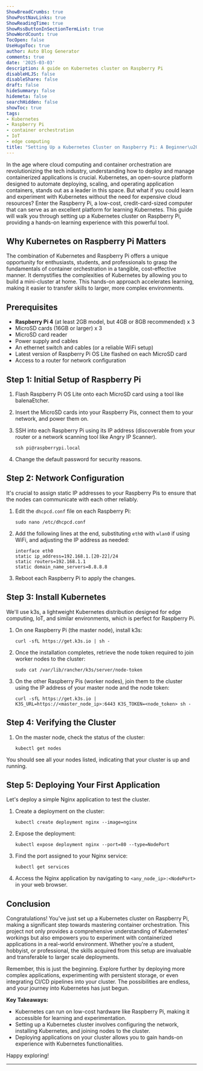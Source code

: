 ```yaml
---
ShowBreadCrumbs: true
ShowPostNavLinks: true
ShowReadingTime: true
ShowRssButtonInSectionTermList: true
ShowWordCount: true
TocOpen: false
UseHugoToc: true
author: Auto Blog Generator
comments: true
date: '2025-03-03'
description: A guide on Kubernetes cluster on Raspberry Pi
disableHLJS: false
disableShare: false
draft: false
hideSummary: false
hidemeta: false
searchHidden: false
showToc: true
tags:
- Kubernetes
- Raspberry Pi
- container orchestration
- IoT
- edge computing
title: "Setting Up a Kubernetes Cluster on Raspberry Pi: A Beginner\u2019s Guide"
---
```


In the age where cloud computing and container orchestration are revolutionizing the tech industry, understanding how to deploy and manage containerized applications is crucial. Kubernetes, an open-source platform designed to automate deploying, scaling, and operating application containers, stands out as a leader in this space. But what if you could learn and experiment with Kubernetes without the need for expensive cloud resources? Enter the Raspberry Pi, a low-cost, credit-card-sized computer that can serve as an excellent platform for learning Kubernetes. This guide will walk you through setting up a Kubernetes cluster on Raspberry Pi, providing a hands-on learning experience with this powerful tool.

## Why Kubernetes on Raspberry Pi Matters

The combination of Kubernetes and Raspberry Pi offers a unique opportunity for enthusiasts, students, and professionals to grasp the fundamentals of container orchestration in a tangible, cost-effective manner. It demystifies the complexities of Kubernetes by allowing you to build a mini-cluster at home. This hands-on approach accelerates learning, making it easier to transfer skills to larger, more complex environments.

## Prerequisites

- **Raspberry Pi 4** (at least 2GB model, but 4GB or 8GB recommended) x 3
- MicroSD cards (16GB or larger) x 3
- MicroSD card reader
- Power supply and cables
- An ethernet switch and cables (or a reliable WiFi setup)
- Latest version of Raspberry Pi OS Lite flashed on each MicroSD card
- Access to a router for network configuration

## Step 1: Initial Setup of Raspberry Pi

1. Flash Raspberry Pi OS Lite onto each MicroSD card using a tool like balenaEtcher.
2. Insert the MicroSD cards into your Raspberry Pis, connect them to your network, and power them on.
3. SSH into each Raspberry Pi using its IP address (discoverable from your router or a network scanning tool like Angry IP Scanner).

   ```
   ssh pi@raspberrypi.local
   ```

4. Change the default password for security reasons.

## Step 2: Network Configuration

It's crucial to assign static IP addresses to your Raspberry Pis to ensure that the nodes can communicate with each other reliably.

1. Edit the `dhcpcd.conf` file on each Raspberry Pi:

   ```
   sudo nano /etc/dhcpcd.conf
   ```

2. Add the following lines at the end, substituting `eth0` with `wlan0` if using WiFi, and adjusting the IP address as needed:

   ```
   interface eth0
   static ip_address=192.168.1.[20-22]/24
   static routers=192.168.1.1
   static domain_name_servers=8.8.8.8
   ```

3. Reboot each Raspberry Pi to apply the changes.

## Step 3: Install Kubernetes

We'll use k3s, a lightweight Kubernetes distribution designed for edge computing, IoT, and similar environments, which is perfect for Raspberry Pi.

1. On one Raspberry Pi (the master node), install k3s:

   ```
   curl -sfL https://get.k3s.io | sh -
   ```

2. Once the installation completes, retrieve the node token required to join worker nodes to the cluster:

   ```
   sudo cat /var/lib/rancher/k3s/server/node-token
   ```

3. On the other Raspberry Pis (worker nodes), join them to the cluster using the IP address of your master node and the node token:

   ```
   curl -sfL https://get.k3s.io | K3S_URL=https://<master_node_ip>:6443 K3S_TOKEN=<node_token> sh -
   ```

## Step 4: Verifying the Cluster

1. On the master node, check the status of the cluster:

   ```
   kubectl get nodes
   ```

You should see all your nodes listed, indicating that your cluster is up and running.

## Step 5: Deploying Your First Application

Let's deploy a simple Nginx application to test the cluster.

1. Create a deployment on the cluster:

   ```
   kubectl create deployment nginx --image=nginx
   ```

2. Expose the deployment:

   ```
   kubectl expose deployment nginx --port=80 --type=NodePort
   ```

3. Find the port assigned to your Nginx service:

   ```
   kubectl get services
   ```

4. Access the Nginx application by navigating to `<any_node_ip>:<NodePort>` in your web browser.

## Conclusion

Congratulations! You've just set up a Kubernetes cluster on Raspberry Pi, making a significant step towards mastering container orchestration. This project not only provides a comprehensive understanding of Kubernetes' workings but also empowers you to experiment with containerized applications in a real-world environment. Whether you're a student, hobbyist, or professional, the skills acquired from this setup are invaluable and transferable to larger scale deployments.

Remember, this is just the beginning. Explore further by deploying more complex applications, experimenting with persistent storage, or even integrating CI/CD pipelines into your cluster. The possibilities are endless, and your journey into Kubernetes has just begun.

**Key Takeaways:**

- Kubernetes can run on low-cost hardware like Raspberry Pi, making it accessible for learning and experimentation.
- Setting up a Kubernetes cluster involves configuring the network, installing Kubernetes, and joining nodes to the cluster.
- Deploying applications on your cluster allows you to gain hands-on experience with Kubernetes functionalities.

Happy exploring!

---